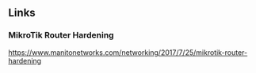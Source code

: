 ## Links

### MikroTik Router Hardening

https://www.manitonetworks.com/networking/2017/7/25/mikrotik-router-hardening
